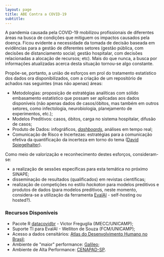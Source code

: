 ```yaml
---
layout: page
title: ABE Contra a COVID-19
subtitle:
---
```


A pandemia causada pela COVID-19 mobilizou profissionais de diferentes áreas na busca de condições que mitiguem os impactos causados pela doença. Ficou evidente a necessidade da tomada de decisão baseada em evidências para a gestão de diferentes setores (gestão pública, com decisões de distanciamento social; gestão hospitalar, com decisões relacionadas a alocação de recursos; etc). Mais do que nunca, a busca por informações atualizadas acerca desta situação tornou-se algo constante.

Propõe-se, portanto, a união de esforços em prol do tratamento estatístico dos dados ora disponibilizados, com a criação de um repositório de achados nas seguintes (mas não apenas) áreas:

- Metodologias: proposição de estratégias analíticas com sólido embasamento estatístico que possam ser aplicadas aos dados disponíveis (não apenas dados de casos/óbitos, mas também em outros setores, como infectologia, neurobiologia, planejamento de experimentos, etc.);
- Modelos Preditivos: casos, óbitos, carga no sistema hospitalar, difusão de casos;
- Produto de Dados: infográficos, [*dashboards*](https://bcblab.shinyapps.io/covid19rmc/), análises em tempo real;
- Comunicação de Risco e Incertezas: estratégias para a comunicação efetiva da quantificação da incerteza em torno do tema ([David Spiegelhalter](https://www.youtube.com/watch?v=vApS8EkopTI)).

Como meio de valorização e reconhecimento destes esforços, consideram-se:

- a realização de sessões específicas para esta temática no próximo SINAPE;
- disseminação de resultados (qualificados) em revistas científicas;
- realização de competições no estilo *hackaton* para modelos preditivos e produtos de dados (para modelos preditivos, neste momento, considera-se a utilização da ferramenta [EvalAI](https://evalai.cloudcv.org/) - self-hosting ou hosted?).

### Recursos Disponíveis

* Pacote R [datacovidbr](https://github.com/Freguglia/datacovidbr) - Victor Freguglia (IMECC/UNICAMP);
* Suporte TI para EvalAI - Welliton de Souza (FCM/UNICAMP);
* Acesso a dados censitários: [Atlas do Desenvolvimento Humano no Brasil](http://atlasbrasil.org.br);
* Ambiente de "maior" performance: [Galileo](https://galileoapp.io/);
* Ambiente de Alta Performance: [CENAPAD-SP](https://www.cenapad.unicamp.br/servicos/noticias/corona.shtml).
